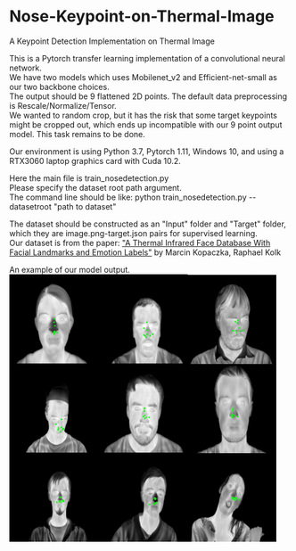 # Nose-Keypoint-on-Thermal-Image
A Keypoint Detection Implementation on Thermal Image  

This is a Pytorch transfer learning implementation of a convolutional neural network.  
We have two models which uses Mobilenet_v2 and Efficient-net-small as our two backbone choices.  
The output should be 9 flattened 2D points. The default data preprocessing is Rescale/Normalize/Tensor.  
We wanted to random crop, but it has the risk that some target keypoints might be cropped out, which ends up incompatible with our 9 point output model. This task remains to be done.  

Our environment is using Python 3.7, Pytorch 1.11, Windows 10, and using a RTX3060 laptop graphics card with Cuda 10.2. 

Here the main file is train_nosedetection.py  
Please specify the dataset root path argument.  
The command line should be like: python train_nosedetection.py --datasetroot "path to dataset"  


The dataset should be constructed as an "Input" folder and "Target" folder, which they are image.png-target.json pairs for supervised learning.  
Our dataset is from the paper: ["A Thermal Infrared Face Database With Facial Landmarks and Emotion Labels"](https://www.lfb.rwth-aachen.de/bibtexupload/pdf/KCZ18h.pdf) by Marcin Kopaczka, Raphael Kolk  

An example of our model output.  
![nosedetectresult](/images/resultimage.png)

